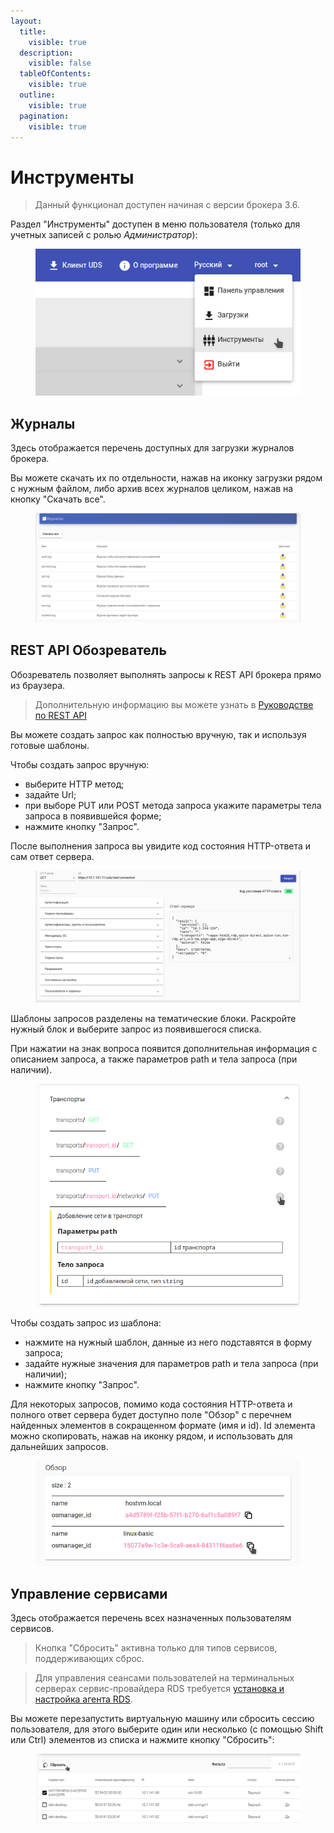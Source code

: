 ```yaml
---
layout:
  title:
    visible: true
  description:
    visible: false
  tableOfContents:
    visible: true
  outline:
    visible: true
  pagination:
    visible: true
---
```


# Инструменты

> Данный функционал доступен начиная с версии брокера 3.6.

Раздел "Инструменты" доступен в меню пользователя (только для учетных записей с ролью _Администратор_):



<figure><img src="../../.gitbook/assets/tools-1.png" alt=""><figcaption></figcaption></figure>

## Журналы <a href="#logs" id="logs"></a>

Здесь отображается перечень доступных для загрузки журналов брокера.

Вы можете скачать их по отдельности, нажав на иконку загрузки рядом с нужным файлом, либо архив всех журналов целиком, нажав на кнопку "Скачать все".

<figure><img src="../../.gitbook/assets/tools-2.png" alt=""><figcaption></figcaption></figure>

## REST API Обозреватель <a href="#rest-api-explorer" id="rest-api-explorer"></a>

Обозреватель позволяет выполнять запросы к REST API брокера прямо из браузера.

> Дополнительную информацию вы можете узнать в [Руководстве по REST API](../rest-api-guide/)

Вы можете создать запрос как полностью вручную, так и используя готовые шаблоны.

Чтобы создать запрос вручную:

* выберите HTTP метод;
* задайте Url;
* при выборе PUT или POST метода запроса укажите параметры тела запроса в появившейся форме;
* нажмите кнопку "Запрос".

После выполнения запроса вы увидите код состояния HTTP-ответа и сам ответ сервера.

<figure><img src="../../.gitbook/assets/tools-3.png" alt=""><figcaption></figcaption></figure>

Шаблоны запросов разделены на тематические блоки. Раскройте нужный блок и выберите запрос из появившегося списка.

При нажатии на знак вопроса появится дополнительная информация с описанием запроса, а также параметров path и тела запроса (при наличии).

<figure><img src="../../.gitbook/assets/tools-4.png" alt=""><figcaption></figcaption></figure>

Чтобы создать запрос из шаблона:

* нажмите на нужный шаблон, данные из него подставятся в форму запроса;
* задайте нужные значения для параметров path и тела запроса (при наличии);
* нажмите кнопку "Запрос".

Для некоторых запросов, помимо кода состояния HTTP-ответа и полного ответ сервера будет доступно поле "Обзор" с перечнем найденных элементов в сокращенном формате (имя и id). Id элемента можно скопировать, нажав на иконку рядом, и использовать для дальнейших запросов.

<figure><img src="../../.gitbook/assets/tools-5.png" alt=""><figcaption></figcaption></figure>

## Управление сервисами <a href="#service-management" id="service-management"></a>

Здесь отображается перечень всех назначенных пользователям сервисов.

> Кнопка "Сбросить" активна только для типов сервисов, поддерживающих сброс.

> Для управления сеансами пользователей на терминальных серверах сервис-провайдера RDS требуется [установка и настройка агента RDS](terminal-servers-and-apps/rds-actor.md).

Вы можете перезапустить виртуальную машину или сбросить сессию пользователя, для этого выберите один или несколько (с помощью Shift или Ctrl) элементов из списка и нажмите кнопку "Сбросить":

<figure><img src="../../.gitbook/assets/tools-6.png" alt=""><figcaption></figcaption></figure>

